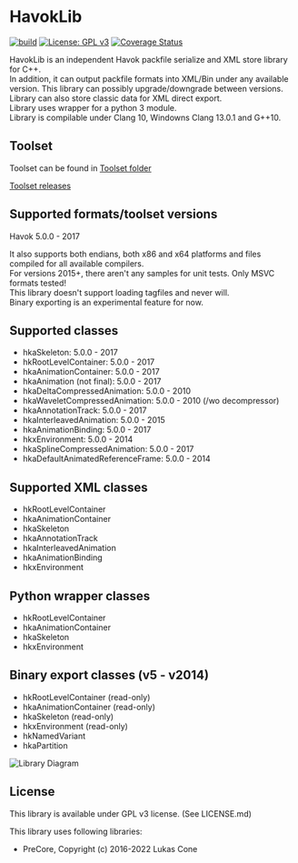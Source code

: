 # HavokLib

[![build](https://github.com/PredatorCZ/HavokLib/actions/workflows/cmake.yml/badge.svg)](https://github.com/PredatorCZ/HavokLib/actions/workflows/cmake.yml)
[![License: GPL v3](https://img.shields.io/badge/License-GPLv3-blue.svg)](https://www.gnu.org/licenses/gpl-3.0)
[![Coverage Status](https://coveralls.io/repos/github/PredatorCZ/HavokLib/badge.svg?branch=master)](https://coveralls.io/github/PredatorCZ/HavokLib?branch=master)

HavokLib is an independent Havok packfile serialize and XML store library for C++.\
In addition, it can output packfile formats into XML/Bin under any available version. This library can possibly upgrade/downgrade between versions.\
Library can also store classic data for XML direct export.\
Library uses wrapper for a python 3 module.\
Library is compilable under Clang 10, Windowns Clang 13.0.1 and G++10.

## Toolset

Toolset can be found in [Toolset folder](https://github.com/PredatorCZ/HavokLib/tree/master/toolset)

[Toolset releases](https://github.com/PredatorCZ/HavokLib/releases)

## Supported formats/toolset versions

Havok 5.0.0 - 2017

It also supports both endians, both x86 and x64 platforms and files compiled for all available compilers.\
For versions 2015+, there aren't any samples for unit tests. Only MSVC formats tested!\
This library doesn't support loading tagfiles and never will.\
Binary exporting is an experimental feature for now.

## Supported classes

* hkaSkeleton: 5.0.0 - 2017
* hkRootLevelContainer: 5.0.0 - 2017
* hkaAnimationContainer: 5.0.0 - 2017
* hkaAnimation (not final): 5.0.0 - 2017
* hkaDeltaCompressedAnimation: 5.0.0 - 2010
* hkaWaveletCompressedAnimation: 5.0.0 - 2010 (/wo decompressor)
* hkaAnnotationTrack: 5.0.0 - 2017
* hkaInterleavedAnimation: 5.0.0 - 2015
* hkaAnimationBinding: 5.0.0 - 2017
* hkxEnvironment: 5.0.0 - 2014
* hkaSplineCompressedAnimation: 5.0.0 - 2017
* hkaDefaultAnimatedReferenceFrame: 5.0.0 - 2014

## Supported XML classes

* hkRootLevelContainer
* hkaAnimationContainer
* hkaSkeleton
* hkaAnnotationTrack
* hkaInterleavedAnimation
* hkaAnimationBinding
* hkxEnvironment

## Python wrapper classes

* hkRootLevelContainer
* hkaAnimationContainer
* hkaSkeleton
* hkxEnvironment

## Binary export classes (v5 - v2014)

* hkRootLevelContainer (read-only)
* hkaAnimationContainer (read-only)
* hkaSkeleton (read-only)
* hkxEnvironment (read-only)
* hkNamedVariant
* hkaPartition

![Library Diagram](http://www.plantuml.com/plantuml/proxy?cache=no&src=https://raw.github.com/predatorcz/havoklib/master/doc/diag.puml)

## License

This library is available under GPL v3 license. (See LICENSE.md)

This library uses following libraries:

* PreCore, Copyright (c) 2016-2022 Lukas Cone
